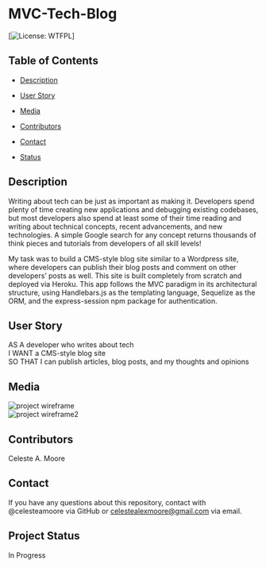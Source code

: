 # MVC-Tech-Blog
  [![License: WTFPL](https://img.shields.io/badge/License-${license}.svg)]

  ## Table of Contents

  * [Description](#Description)

  * [User Story](#User)

  * [Media](#Media)

  * [Contributors](#Contributors)

  * [Contact](#Contact)

  * [Status](Status)



  ## Description

Writing about tech can be just as important as making it. Developers spend plenty of time creating new applications and debugging existing codebases, but most developers also spend at least some of their time reading and writing about technical concepts, recent advancements, and new technologies. A simple Google search for any concept returns thousands of think pieces and tutorials from developers of all skill levels!  

My task was to build a CMS-style blog site similar to a Wordpress site, where developers can publish their blog posts and comment on other developers’ posts as well. This site is built completely from scratch and deployed via Heroku. This app follows the MVC paradigm in its architectural structure, using Handlebars.js as the templating language, Sequelize as the ORM, and the express-session npm package for authentication.  

## User Story

AS A developer who writes about tech  
I WANT a CMS-style blog site  
SO THAT I can publish articles, blog posts, and my thoughts and opinions  


## Media
![project wireframe](./)  
![project wireframe2](./)  

## Contributors

Celeste A. Moore  

## Contact
If you have any questions about this repository, contact with @celesteamoore via GitHub or celestealexmoore@gmail.com via email.  

## Project Status
In Progress
